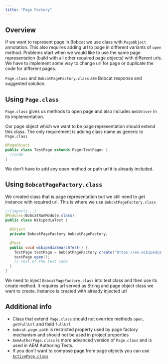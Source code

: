 ```yaml
---
title: "Page Factory"
---
```


## Overview
If we want to represent page in Bobcat we use class with `PageObject` annotation. This also requires adding url to page in different variants of `open` method. Problems start when we would like to use the same page representation (build with all other required page objects) with different urls. We have to implement some way to change url for page or duplicate the code for different pages.

`Page.class` and `BobcatPageFactory.class` are Bobcat response and suggested solution.

## Using `Page.class`

`Page.class` gives us methods to open page and also includes `WebDriver` in its implementation.

Our page object which we want to be page representation should extend this class. The only requirement is adding class name as generic to `Page.class`

```java
@PageObject
public class TestPage extends Page<TestPage> {
  //code
}
```

We don't have to add any open method or path url it is already included.

## Using `BobcatPageFactory.class`

We created class that is page representation but we still need to get instance with required url. This is where we use `BobcatPageFactory.class`

```java
//(imports...)
@Modules(BobcatRunModule.class)
public class WikipediaTest {

  @Inject
  private BobcatPageFactory bobcatPageFactory;

  @Test
  public void wikipediaSearchTest() {
    TestPage testPage = bobcatPageFactory.create("https://en.wikipedia.org", TestPage.class);
    testPage.open();
    // rest of the test code
  }
}
```
We need to inject `BobcatPageFactory.class` into test class and then use its create method. It requires url served as String and page object class we want to create. Instance is created with already injected url

## Additional info

* Class that extend `Page.class` should not override methods  `open`, `getFullUrl` and field `fullUrl`
* `bobcat.page.path` is restricted property used by page factory mechanism and should not be used in project properties
* `AemAuthorPage.class` is more advanced version of `Page.class` and is used in AEM Authoring Tests. 
* If you don't want to compose page from page objects you can use [`ActivePage.class`]({{site.baseurl}}/docs/modules/core/activepage/) 